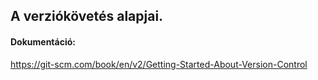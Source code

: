 ## A verziókövetés alapjai.

#### Dokumentáció:  
https://git-scm.com/book/en/v2/Getting-Started-About-Version-Control